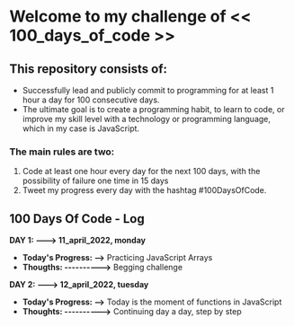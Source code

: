 # Welcome to my challenge of << 100_days_of_code >>

## This repository consists of:
- Successfully lead and publicly commit to programming for at least 1 hour a day for 100 consecutive days.
- The ultimate goal is to create a programming habit, to learn to code, or improve my skill level with a  technology or programming language, which in my case is JavaScript.

### The main rules are two:
1. Code at least one hour every day for the next 100 days, with the possibility of failure one time in 15 days
2. Tweet my progress every day with the hashtag #100DaysOfCode.

## 100 Days Of Code - Log 

**DAY 1: ---> 11_april_2022, monday**
- **Today's Progress: -->** Practicing JavaScript Arrays 
- **Thougths: ---------->** Begging challenge   

**DAY 2: ---> 12_april_2022, tuesday**
- **Today's Progress: -->** Today is the moment of functions in JavaScript 
- **Thoughts: ---------->** Continuing day a day, step by step